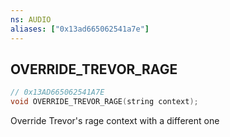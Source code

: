 ```yaml
---
ns: AUDIO
aliases: ["0x13ad665062541a7e"]
---
```

## OVERRIDE_TREVOR_RAGE

```c
// 0x13AD665062541A7E
void OVERRIDE_TREVOR_RAGE(string context);
```

Override Trevor's rage context with a different one


